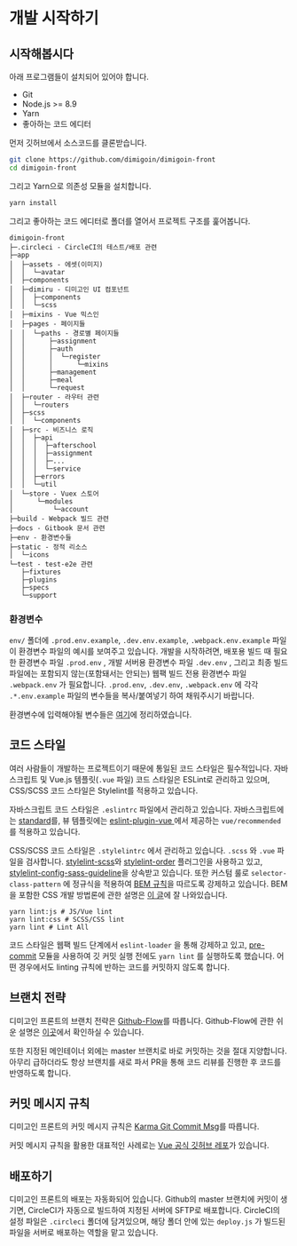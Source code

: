 # 개발 시작하기

## 시작해봅시다

아래 프로그램들이 설치되어 있어야 합니다.

* Git
* Node.js &gt;= 8.9
* Yarn
* 좋아하는 코드 에디터

먼저 깃허브에서 소스코드를 클론받습니다.

```bash
git clone https://github.com/dimigoin/dimigoin-front
cd dimigoin-front
```

그리고 Yarn으로 의존성 모듈을 설치합니다.

```bash
yarn install
```

 그리고 좋아하는 코드 에디터로 폴더를 열어서 프로젝트 구조를 훑어봅니다.

```text
dimigoin-front
├─.circleci - CircleCI의 테스트/배포 관련
├─app
│  ├─assets - 에셋(이미지)
│  │  └─avatar
│  ├─components
│  ├─dimiru - 디미고인 UI 컴포넌트
│  │  ├─components
│  │  └─scss
│  ├─mixins - Vue 믹스인
│  ├─pages - 페이지들
│  │  └─paths - 경로별 페이지들
│  │      ├─assignment
│  │      ├─auth
│  │      │  └─register
│  │      │      └─mixins
│  │      ├─management
│  │      ├─meal
│  │      └─request
│  ├─router - 라우터 관련
│  │  └─routers
│  ├─scss
│  │  └─components
│  ├─src - 비즈니스 로직
│  │  ├─api
│  │  │  ├─afterschool
│  │  │  ├─assignment
│  │  │  ├─...
│  │  │  └─service
│  │  ├─errors
│  │  └─util
│  └─store - Vuex 스토어
│      └─modules
│          └─account
├─build - Webpack 빌드 관련
├─docs - Gitbook 문서 관련
├─env - 환경변수들
├─static - 정적 리소스
│  └─icons
└─test - test-e2e 관련
   ├─fixtures
   ├─plugins
   ├─specs
   └─support
```

### 환경변수

`env/` 폴더에 `.prod.env.example`, `.dev.env.example`, `.webpack.env.example` 파일이 환경변수 파일의 예시를 보여주고 있습니다. 개발을 시작하려면, 배포용 빌드 때 필요한 환경변수 파일 `.prod.env` , 개발 서버용 환경변수 파일 `.dev.env` , 그리고 최종 빌드 파일에는 포함되지 않는\(포함돼서는 안되는\) 웹팩 빌드 전용 환경변수 파일 `.webpack.env` 가 필요합니다. `.prod.env`, `.dev.env`, `.webpack.env` 에 각각 `.*.env.example` 파일의 변수들을 복사/붙여넣기 하여 채워주시기 바랍니다.

환경변수에 입력해야될 변수들은 [여기](etcs/env-setting.md)에 정리하였습니다.

## 코드 스타일

여러 사람들이 개발하는 프로젝트이기 때문에 통일된 코드 스타일은 필수적입니다. 자바스크립트 및 Vue.js 템플릿\(`.vue` 파일\) 코드 스타일은 ESLint로 관리하고 있으며, CSS/SCSS 코드 스타일은 Stylelint를 적용하고 있습니다.

자바스크립트 코드 스타일은 `.eslintrc` 파일에서 관리하고 있습니다. 자바스크립트에는 [standard](https://standardjs.com/)를, 뷰 템플릿에는 [eslint-plugin-vue ](https://www.npmjs.com/package/eslint-plugin-vue)에서 제공하는  `vue/recommended` 를 적용하고 있습니다. 

CSS/SCSS 코드 스타일은 `.stylelintrc` 에서 관리하고 있습니다. `.scss` 와 `.vue` 파일을 검사합니다. [stylelint-scss](https://www.npmjs.com/package/stylelint-scss)와 [stylelint-order](https://www.npmjs.com/package/stylelint-order) 플러그인을 사용하고 있고, [stylelint-config-sass-guideline](https://www.npmjs.com/package/stylelint-config-sass-guidelines)을 상속받고 있습니다. 또한 커스텀 룰로 `selector-class-pattern` 에 정규식을 적용하여 [BEM 규칙](http://getbem.com/)을 따르도록 강제하고 있습니다. BEM을 포함한 CSS 개발 방법론에 관한 설명은 [이 글](http://wit.nts-corp.com/2015/04/16/3538)에 잘 나와있습니다.

```text
yarn lint:js # JS/Vue lint
yarn lint:css # SCSS/CSS lint
yarn lint # Lint All
```

코드 스타일은 웹팩 빌드 단계에서 `eslint-loader` 을 통해 강제하고 있고, [pre-commit](https://www.npmjs.com/package/pre-commit) 모듈을 사용하여 깃 커밋 실행 전에도 `yarn lint` 를 실행하도록 했습니다. 어떤 경우에서도 linting 규칙에 반하는 코드를 커밋하지 않도록 합니다.

## 브랜치 전략

디미고인 프론트의 브랜치 전략은 [Github-Flow](https://githubflow.github.io/)를 따릅니다. Github-Flow에 관한 쉬운 설명은 [이곳](https://ujuc.github.io/2015/12/16/git-flow-github-flow-gitlab-flow/)에서 확인하실 수 있습니다.

또한 지정된 메인테이너 외에는 master 브랜치로 바로 커밋하는 것을 절대 지양합니다. 아무리 급하더라도 항상 브랜치를 새로 파서 PR을 통해 코드 리뷰를 진행한 후 코드를 반영하도록 합니다.

## 커밋 메시지 규칙

디미고인 프론트의 커밋 메시지 규칙은 [Karma Git Commit Msg](https://karma-runner.github.io/3.0/dev/git-commit-msg.html)를 따릅니다.

커밋 메시지 규칙을 활용한 대표적인 사례로는 [Vue 공식 깃허브 레포](https://github.com/vuejs/vue)가 있습니다.

## 배포하기

디미고인 프론트의 배포는 자동화되어 있습니다. Github의 master 브랜치에 커밋이 생기면, CircleCI가 자동으로 빌드하여 지정된 서버에 SFTP로 배포합니다. CircleCI의 설정 파일은 `.circleci` 폴더에 담겨있으며, 해당 폴더 안에 있는 `deploy.js` 가 빌드된 파일을 서버로 배포하는 역할을 맡고 있습니다.
